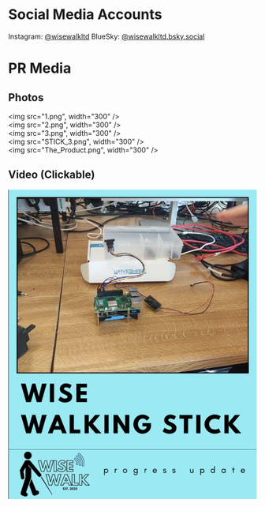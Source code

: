 # Social Media Accounts
Instagram: [@wisewalkltd](https://www.instagram.com/wisewalkltd/?igsh=NWcyZjd4endsZ3E3#)
BlueSky: [@wisewalkltd.bsky.social](https://bsky.app/profile/did:plc:tpbgblyr65ur2melblc5aokd)

# PR Media

## Photos
<img src="1.png", width="300" />  
<img src="2.png", width="300" />  
<img src="3.png", width="300" />  
<img src="STICK_3.png", width="300" />  
<img src="The_Product.png", width="300" />  

## Video (Clickable)
[![Watch this video on YouTube](thumbnail.png)](https://youtube.com/shorts/KGUc61me2IE)